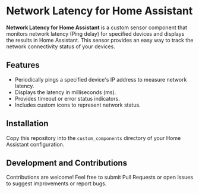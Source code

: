 # Network Latency for Home Assistant

**Network Latency for Home Assistant** is a custom sensor component that monitors network latency (Ping delay) for specified devices and displays the results in Home Assistant. This sensor provides an easy way to track the network connectivity status of your devices.

## Features

- Periodically pings a specified device's IP address to measure network latency.
- Displays the latency in milliseconds (ms).
- Provides timeout or error status indicators.
- Includes custom icons to represent network status.

## Installation

Copy this repository into the `custom_components` directory of your Home Assistant configuration.

## Development and Contributions
Contributions are welcome! Feel free to submit Pull Requests or open Issues to suggest improvements or report bugs.

